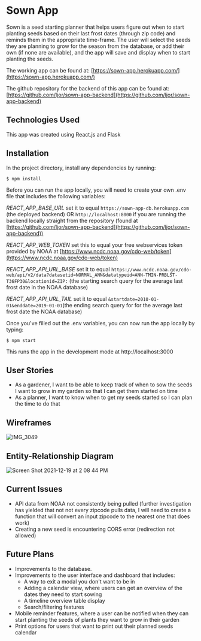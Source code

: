 # Sown App

Sown is a seed starting planner that helps users figure out when to start planting seeds based on their last frost dates (through zip code) and reminds them in the appropriate time-frame. The user will select the seeds they are planning to grow for the season from the database, or add their own (if none are available), and the app will save and display when to start planting the seeds.

The working app can be found at:
[https://sown-app.herokuapp.com/](https://sown-app.herokuapp.com/)

The github repository for the backend of this app can be found at:
[https://github.com/ljor/sown-app-backend](https://github.com/ljor/sown-app-backend)

## Technologies Used

This app was created using React.js and Flask

## Installation

In the project directory, install any dependencies by running:
```
$ npm install
```

Before you can run the app locally, you will need to create your own .env file that includes the following variables:

*REACT_APP_BASE_URL* set it to equal `https://sown-app-db.herokuapp.com` (the deployed backend) OR `http://localhost:8000` if you are running the backend locally straight from the repository (found at [https://github.com/ljor/sown-app-backend](https://github.com/ljor/sown-app-backend))

*REACT_APP_WEB_TOKEN* set this to equal your free webservices token provided by NOAA at [https://www.ncdc.noaa.gov/cdo-web/token](https://www.ncdc.noaa.gov/cdo-web/token)

*REACT_APP_API_URL_BASE* set it to equal `https://www.ncdc.noaa.gov/cdo-web/api/v2/data?datasetid=NORMAL_ANN&datatypeid=ANN-TMIN-PRBLST-T36FP30&locationid=ZIP:` (the starting search query for the average last frost date in the NOAA database)

*REACT_APP_API_URL_TAIL* set it to equal `&startdate=2010-01-01&enddate=2019-01-01`(the ending search query for for the average last frost date the NOAA database)

Once you've filled out the .env variables, you can now run the app locally by typing:
```
$ npm start
```

This runs the app in the development mode at http://localhost:3000

## User Stories

- As a gardener, I want to be able to keep track of when to sow the seeds I want to grow in my garden so that I can get them started on time
- As a planner, I want to know when to get my seeds started so I can plan the time to do that

## Wireframes

![IMG_3049](https://user-images.githubusercontent.com/85857768/146685101-746984b0-bfb9-4670-80be-f04c4e1e9d76.JPG)

## Entity-Relationship Diagram

![Screen Shot 2021-12-19 at 2 08 44 PM](https://user-images.githubusercontent.com/85857768/146688346-44651f38-1333-4856-96cc-d9f5f2c3b23b.png)

## Current Issues

- API data from NOAA not consistently being pulled (further investigation has yielded that not not every zipcode pulls data, I will need to create a function that will convert an input zipcode to the nearest one that does work)
- Creating a new seed is encountering CORS error (redirection not allowed)

## Future Plans

- Improvements to the database.
- Improvements to the user interface and dashboard that includes:
    - A way to exit a modal you don't want to be in
    - Adding a calendar view, where users can get an overview of the dates they need to start sowing
    - A timeline overview table display
    - Search/filtering features
- Mobile reminder features, where a user can be notified when they can start planting the seeds of plants they want to grow in their garden
- Print options for users that want to print out their planned seeds calendar